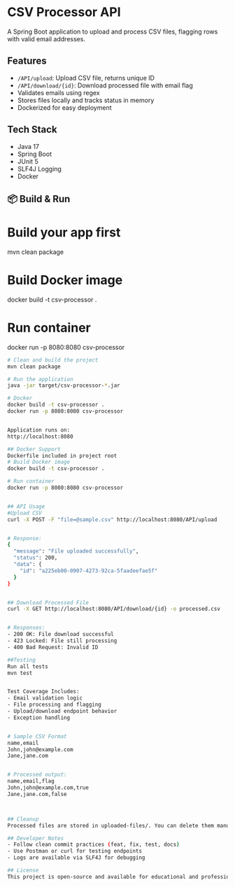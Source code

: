 # CSV Processor API

A Spring Boot application to upload and process CSV files, flagging rows with valid email addresses.

## Features

- `/API/upload`: Upload CSV file, returns unique ID
- `/API/download/{id}`: Download processed file with email flag
- Validates emails using regex
- Stores files locally and tracks status in memory
- Dockerized for easy deployment

## Tech Stack

- Java 17
- Spring Boot
- JUnit 5
- SLF4J Logging
- Docker

## 📦 Build & Run
# Build your app first
mvn clean package

# Build Docker image
docker build -t csv-processor .

# Run container
docker run -p 8080:8080 csv-processor

```bash
# Clean and build the project
mvn clean package

# Run the application
java -jar target/csv-processor-*.jar

# Docker
docker build -t csv-processor .
docker run -p 8080:8080 csv-processor


Application runs on:
http://localhost:8080

## Docker Support
Dockerfile included in project root
# Build Docker image
docker build -t csv-processor .

# Run container
docker run -p 8080:8080 csv-processor


## API Usage
#Upload CSV
curl -X POST -F "file=@sample.csv" http://localhost:8080/API/upload


# Response:
{
  "message": "File uploaded successfully",
  "status": 200,
  "data": {
    "id": "a225eb00-0907-4273-92ca-5faadeefae5f"
  }
}


## Download Processed File
curl -X GET http://localhost:8080/API/download/{id} -o processed.csv


# Responses:
- 200 OK: File download successful
- 423 Locked: File still processing
- 400 Bad Request: Invalid ID

##Testing
Run all tests
mvn test


Test Coverage Includes:
- Email validation logic
- File processing and flagging
- Upload/download endpoint behavior
- Exception handling


# Sample CSV Format
name,email
John,john@example.com
Jane,jane.com


# Processed output:
name,email,flag
John,john@example.com,true
Jane,jane.com,false



## Cleanup
Processed files are stored in uploaded-files/. You can delete them manually or add a cleanup script if needed.

## Developer Notes
- Follow clean commit practices (feat, fix, test, docs)
- Use Postman or curl for testing endpoints
- Logs are available via SLF4J for debugging

## License
This project is open-source and available for educational and professional use.


